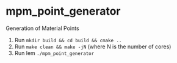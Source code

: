 # mpm_point_generator
Generation of Material Points

1. Run `mkdir build && cd build && cmake ..`
2. Run `make clean && make -jN` (where N is the number of cores)
3. Run lem `./mpm_point_generator`
